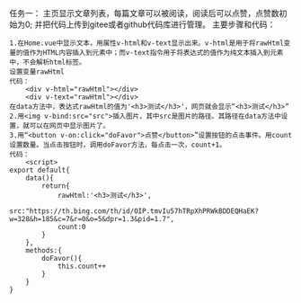 任务一： 
    主页显示文章列表，每篇文章可以被阅读，阅读后可以点赞，点赞数初始为0;
    并把代码上传到gitee或者github代码库进行管理。
    主要步骤和代码：

    1.在Home.vue中显示文本，用属性v-html和v-text显示出来。v-html是用于将rawHtml变量的值作为HTML内容插入到元素中；而v-text指令用于将表达式的值作为纯文本插入到元素中，不会解析html标签。
    设置变量rawHtml
    代码：
        <div v-html="rawHtml"></div>
        <div v-text="rawHtml"></div>
    在data方法中，表达式rawHtml的值为'<h3>测试</h3>'，网页就会显示“<h3>测试</h3>”
    2.用<img v-bind:src="src">插入图片，其中src是图片的路径。其路径在data方法中设置，就可以在网页中显示图片了。
    3.用“<button v-on:click="doFavor">点赞</button>”设置按钮的点击事件。用count设置数量。当点击按钮时，调用doFavor方法，每点击一次，count+1。
    代码：
        <script>
    export default{
        data(){
            return{
                rawHtml:'<h3>测试</h3>',
                src:"https://th.bing.com/th/id/OIP.tmvIu57hTRpXhPRWkBDDEQHaEK?w=328&h=185&c=7&r=0&o=5&dpr=1.3&pid=1.7",
                count:0
            }
        },
        methods:{
            doFavor(){
                this.count++
            }
        }
    }
    
